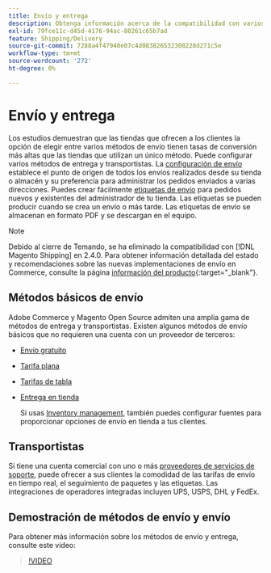```yaml
---
title: Envío y entrega
description: Obtenga información acerca de la compatibilidad con varios métodos de entrega y transportistas de envío que puede ofrecer a sus clientes.
exl-id: 79fce11c-d45d-4176-94ac-80261c65b7ad
feature: Shipping/Delivery
source-git-commit: 7288a4f47940e07c4d083826532308228d271c5e
workflow-type: tm+mt
source-wordcount: '272'
ht-degree: 0%

---
```


# Envío y entrega

Los estudios demuestran que las tiendas que ofrecen a los clientes la opción de elegir entre varios métodos de envío tienen tasas de conversión más altas que las tiendas que utilizan un único método. Puede configurar varios métodos de entrega y transportistas. La [configuración de envío](shipping-settings.md) establece el punto de origen de todos los envíos realizados desde su tienda o almacén y su preferencia para administrar los pedidos enviados a varias direcciones. Puedes crear fácilmente [etiquetas de envío](shipping-labels.md) para pedidos nuevos y existentes del administrador de tu tienda. Las etiquetas se pueden producir cuando se crea un envío o más tarde. Las etiquetas de envío se almacenan en formato PDF y se descargan en el equipo.

>[!NOTE]
>
>Debido al cierre de Temando, se ha eliminado la compatibilidad con [!DNL Magento Shipping] en 2.4.0. Para obtener información detallada del estado y recomendaciones sobre las nuevas implementaciones de envío en Commerce, consulte la página [información del producto](https://business.adobe.com/products/magento/shipping.html){:target="_blank"}.

## Métodos básicos de envío

Adobe Commerce y Magento Open Source admiten una amplia gama de métodos de entrega y transportistas. Existen algunos métodos de envío básicos que no requieren una cuenta con un proveedor de terceros:

* [Envío gratuito](shipping-free.md)

* [Tarifa plana](shipping-flat-rate.md)

* [Tarifas de tabla](shipping-table-rate.md)

* [Entrega en tienda](shipping-in-store-delivery.md)

  Si usas [Inventory management](../inventory-management/introduction.md), también puedes configurar fuentes para proporcionar opciones de envío en tienda a tus clientes.

## Transportistas

Si tiene una cuenta comercial con uno o más [proveedores de servicios de soporte](carriers.md), puede ofrecer a sus clientes la comodidad de las tarifas de envío en tiempo real, el seguimiento de paquetes y las etiquetas. Las integraciones de operadores integradas incluyen UPS, USPS, DHL y FedEx.

## Demostración de métodos de envío y envío

Para obtener más información sobre los métodos de envío y entrega, consulte este vídeo:

>[!VIDEO](https://video.tv.adobe.com/v/343658/?quality=12&learn=on)
